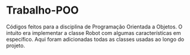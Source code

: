 # Trabalho-POO
Códigos feitos para a disciplina de Programação Orientada a Objetos. O intuito era implementar a classe Robot com algumas características em específico. Aqui foram adicionadas todas as classes usadas ao longo do projeto.
